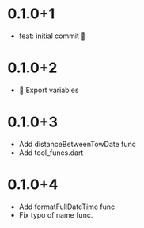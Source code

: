 # 0.1.0+1

- feat: initial commit 🎉
# 0.1.0+2

- 🧹 Export variables
# 0.1.0+3

- Add distanceBetweenTowDate func
- Add tool_funcs.dart
# 0.1.0+4

- Add formatFullDateTime func
- Fix typo of name func.